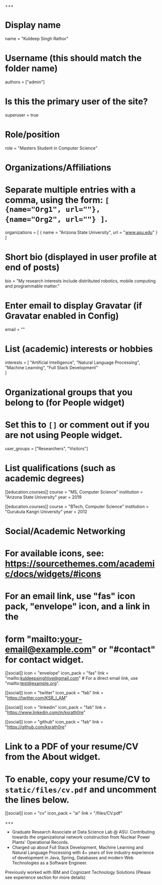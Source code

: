 +++
# Display name
name = "Kuldeep Singh Rathor"

# Username (this should match the folder name)
authors = ["admin"]

# Is this the primary user of the site?
superuser = true

# Role/position
role = "Masters Student in Computer Science"

# Organizations/Affiliations
#   Separate multiple entries with a comma, using the form: `[ {name="Org1", url=""}, {name="Org2", url=""} ]`.
organizations = [ { name = "Arizona State University", url = "www.asu.edu" } ]

# Short bio (displayed in user profile at end of posts)
bio = "My research interests include distributed robotics, mobile computing and programmable matter."

# Enter email to display Gravatar (if Gravatar enabled in Config)
email = ""

# List (academic) interests or hobbies
interests = [
  "Artificial Intelligence",
  "Natural Language Processing",
  "Machine Learning",
  "Full Stack Development"  
]

# Organizational groups that you belong to (for People widget)
#   Set this to `[]` or comment out if you are not using People widget.
user_groups = ["Researchers", "Visitors"]

# List qualifications (such as academic degrees)
[[education.courses]]
  course = "MS, Computer Science"
  institution = "Arizona State University"
  year = 2019

[[education.courses]]
  course = "BTech, Computer Science"
  institution = "Gurukula Kangri University"
  year = 2012

# Social/Academic Networking
# For available icons, see: https://sourcethemes.com/academic/docs/widgets/#icons
#   For an email link, use "fas" icon pack, "envelope" icon, and a link in the
#   form "mailto:your-email@example.com" or "#contact" for contact widget.

[[social]]
  icon = "envelope"
  icon_pack = "fas"
  link = "mailto:kuldeepsinghlive@gmail.com"  # For a direct email link, use "mailto:test@example.org".

[[social]]
  icon = "twitter"
  icon_pack = "fab"
  link = "https://twitter.com/KSR_I_AM"

[[social]]
  icon = "linkedin"
  icon_pack = "fab"
  link = "https://www.linkedin.com/in/ksrath0re"

[[social]]
  icon = "github"
  icon_pack = "fab"
  link = "https://github.com/ksrath0re"

# Link to a PDF of your resume/CV from the About widget.
# To enable, copy your resume/CV to `static/files/cv.pdf` and uncomment the lines below.
[[social]]
   icon = "cv"
   icon_pack = "ai"
   link = "/files/CV.pdf"

+++

- Graduate Research Associate at Data Science Lab @ ASU. Contributing towards the organizational network construction from Nuclear Power Plants' Operational Records.
- Charged up about Full Stack Development, Machine Learning and Natural Language Processing with 4+ years of live industry experience of development in Java, Spring, Databases and modern Web Technologies as a Software Engineer.

Previously worked with IBM and Cognizant Technology Solutions (Please see experience section for more details) 
